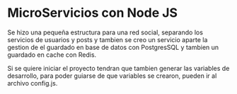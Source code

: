 # MicroServicios con Node JS

Se hizo una pequeña estructura para una red social, separando los servicios de usuarios y posts y tambien se creo un servicio aparte la gestion de el guardado en base de datos con PostgresSQL y tambien un guardado en cache con Redis.

Si se quiere iniciar el proyecto tendran que tambien generar las variables de desarrollo, para poder guiarse de que variables se crearon, pueden ir al archivo config.js.
